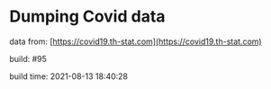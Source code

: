 Dumping Covid data
==================
                        
data from: [https://covid19.th-stat.com](https://covid19.th-stat.com)

build: #95

build time: 2021-08-13 18:40:28

